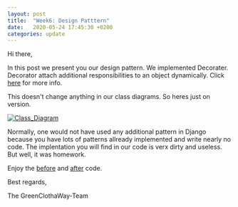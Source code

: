 ```yaml
---
layout: post
title:  "Week6: Design Patttern"
date:   2020-05-24 17:45:30 +0200
categories: update
---
```


Hi there,

In this post we present you our design pattern.
We implemented Decorater.
Decorator attach additional responsibilities to an object dynamically.
Click [here](https://sourcemaking.com/design_patterns/decorator) for more info.

This doesn't change anything in our class diagrams. So heres just on version.

[![Class_Diagram](https://raw.githubusercontent.com/GreenClothaWay/Website/master/doc/classdiagram/account_forms_decorator.png)](https://raw.githubusercontent.com/GreenClothaWay/Website/master/doc/classdiagram/account_forms_decorator.png)


Normally, one would not have used any additional pattern in Django because you have lots of patterns allready implemented and write nearly no code.
The implentation you will find in our code is verx dirty and useless. But well, it was homework.

Enjoy the [before](https://github.com/GreenClothaWay/Website/blob/f450586dbaf45d877b487bf8f51b92c61a58223d/GreenClothaWay/src/account/forms.py#L7) and [after](https://github.com/GreenClothaWay/Website/blob/ad2b00a45193b75d9c821296dfb5065747a31ed2/GreenClothaWay/src/account/forms.py#L6) code.

Best regards,

The GreenClothaWay-Team
